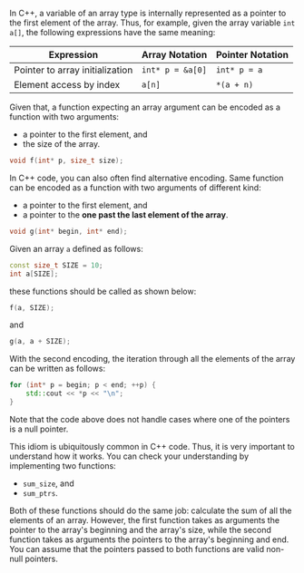 In C++, a variable of an array type is internally represented 
as a pointer to the first element of the array.
Thus, for example, given the array variable `int a[]`, 
the following expressions have the same meaning:

| Expression                      | Array Notation   | Pointer Notation    |
|---------------------------------|------------------|---------------------|
| Pointer to array initialization | `int* p = &a[0]` | `int* p = a`        |
| Element access by index         | `a[n]`           | `*(a + n)`          |

Given that, a function expecting an array argument can be encoded as 
a function with two arguments:  
* a pointer to the first element, and
* the size of the array.

```c++
void f(int* p, size_t size);
```

In C++ code, you can also often find alternative encoding. 
Same function can be encoded as a function with two arguments 
of different kind:
* a pointer to the first element, and
* a pointer to the __one past the last element of the array__.

```c++
void g(int* begin, int* end);
```

Given an array `a` defined as follows:

```c++
const size_t SIZE = 10;
int a[SIZE];
```

these functions should be called as shown below:

```c++
f(a, SIZE);
```

and

```c++
g(a, a + SIZE);
```

With the second encoding, the iteration through 
all the elements of the array can be written as follows: 

```c++
for (int* p = begin; p < end; ++p) {
    std::cout << *p << "\n";
}
```

<div class="hint">

Note that the code above does not handle 
cases where one of the pointers is a null pointer. 

</div>

This idiom is ubiquitously common in C++ code. 
Thus, it is very important to understand how it works.
You can check your understanding by implementing two functions:
* `sum_size`, and 
* `sum_ptrs`.

Both of these functions should do the same job: 
calculate the sum of all the elements of an array. 
However, the first function takes as arguments 
the pointer to the array's beginning and the array's size,
while the second function takes as arguments 
the pointers to the array's beginning and end.
You can assume that the pointers 
passed to both functions are valid non-null pointers. 
